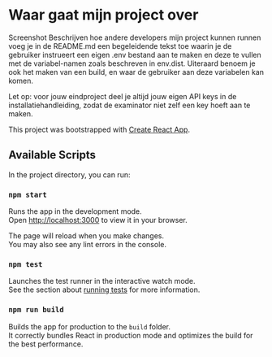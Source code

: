 # Waar gaat mijn project over
Screenshot
Beschrijven hoe andere developers mijn project kunnen runnen
voeg je in de README.md een begeleidende tekst toe waarin je de gebruiker instrueert een eigen .env bestand aan te maken en deze te vullen met de variabel-namen zoals beschreven in env.dist. Uiteraard benoem je ook het maken van een build, en waar de gebruiker aan deze variabelen kan komen.



Let op: voor jouw eindproject deel je altijd jouw eigen API keys in de installatiehandleiding, zodat de examinator niet zelf een key hoeft aan te maken.

This project was bootstrapped with [Create React App](https://github.com/facebook/create-react-app).

## Available Scripts

In the project directory, you can run:

### `npm start`

Runs the app in the development mode.\
Open [http://localhost:3000](http://localhost:3000) to view it in your browser.

The page will reload when you make changes.\
You may also see any lint errors in the console.

### `npm test`

Launches the test runner in the interactive watch mode.\
See the section about [running tests](https://facebook.github.io/create-react-app/docs/running-tests) for more information.

### `npm run build`

Builds the app for production to the `build` folder.\
It correctly bundles React in production mode and optimizes the build for the best performance.

